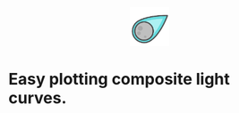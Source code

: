 <center>
<img src="Resources/PlotsDrawerIcon00.png" width="70">
</center>

# Easy plotting composite light curves.
